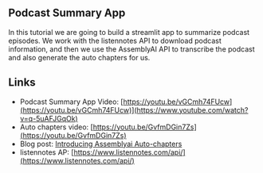 ## Podcast Summary App

In this tutorial we are going to build a streamlit app to summarize podcast episodes. We work with the listennotes API to download podcast information, and then we use the AssemblyAI API to transcribe the podcast and also generate the auto chapters for us.

## Links
- Podcast Summary App Video: [https://youtu.be/vGCmh74FUcw](https://youtu.be/vGCmh74FUcw)](https://www.youtube.com/watch?v=q-5uAFJGqOk)
- Auto chapters video:  [https://youtu.be/GvfmDGin7Zs](https://youtu.be/GvfmDGin7Zs)
- Blog post: [Introducing Assemblyai Auto-chapters](https://www.assemblyai.com/blog/introducing-assemblyai-auto-chapters-summarize-audio-and-video-files/)
- listennotes AP: [https://www.listennotes.com/api/](https://www.listennotes.com/api/)
